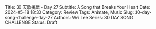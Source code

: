 Title: 30 天歌挑戰 - Day 27
Subtitle: A Song that Breaks Your Heart
Date: 2024-05-18 18:30
Category: Review
Tags: Animate, Music
Slug: 30-day-song-challenge-day-27
Authors: Wei Lee
Series: 30 DAY SONG CHALLENGE
Status: Draft
